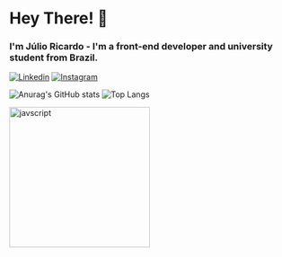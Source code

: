 
# Hey There! 👾

### I'm Júlio Ricardo - I'm a front-end developer and university student from Brazil.
[![Linkedin](https://img.shields.io/badge/LinkedIn-0077B5?style=for-the-badge&logo=linkedin&logoColor=white)](www.linkedin.com/in/júlio-ricardo-milcharek-cavalheiro-04b67823a)
[![Instagram](https://img.shields.io/badge/Instagram-E4405F?style=for-the-badge&logo=instagram&logoColor=white)](https://www.instagram.com/julioricardoz)

![Anurag's GitHub stats](https://github-readme-stats.vercel.app/api?username=JRCavalheiro1&show_icons=true&title_color=5098e9&text_color=a4acb3&bg_color=0d1117&border_color=292e35)
![Top Langs](https://github-readme-stats.vercel.app/api/top-langs/?username=JRCavalheiro1&layout=compact&bg_color=1a2c41&title_color=5098e9&text_color=ffffff)

<p >
  <a href="https://skillicons.dev">
    <img width="250" alt="javscript" src="https://skillicons.dev/icons?i=js,ts,react,git"/>
  </a>
</p>
